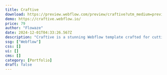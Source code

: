 ```yaml
---
title: Craftive
download: https://preview.webflow.com/preview/craftive?utm_medium=preview_link&utm_source=designer&utm_content=craftive&preview=a7a2303dd4dd217ee2073fda03a4df5d&locale=en&workflow=preview
demo: https://craftive.webflow.io/
price: 79
author: "Flowaze"
date: 2024-12-01T04:33:26.567Z
description: "Craftive is a stunning Webflow template crafted for cutting-edge digital agencies. With a striking dark palette, bold typography, and sophisticated animations, it offers a sleek, professional aesthetic that captures attention and marks presence."
ssg: ["Webflow"]
css: []
ui: []
cms: []
category: [Portfolio]
draft: false
---
```

